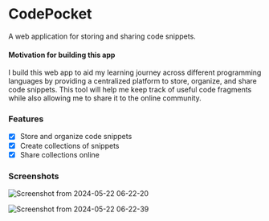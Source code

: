 # CodePocket
A web application for storing and sharing code snippets.

#### Motivation for building this app
I build this web app to aid my learning journey across different programming languages by providing a centralized platform to store, organize, and share code snippets. This tool will help me keep track of useful code fragments while also allowing me to share it to the online community.

### Features
- [x] Store and organize code snippets
- [x] Create collections of snippets
- [x] Share collections online

### Screenshots 
![Screenshot from 2024-05-22 06-22-20](https://github.com/JohnEsleyer/codepocket/assets/66754038/1eeb4fa9-b26b-472d-a907-fdea46714686)

![Screenshot from 2024-05-22 06-22-39](https://github.com/JohnEsleyer/codepocket/assets/66754038/95fd8f85-b380-48b8-a5c3-13ee496aed36)


